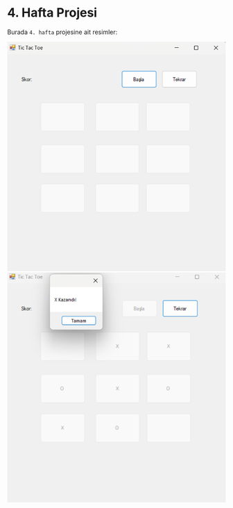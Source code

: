 ﻿# 4. Hafta Projesi
 
Burada `4. hafta` projesine ait resimler:

![tic1 Resmi](4.hafta/tic1.png)
![tic2 Resmi](4.hafta/tic2.png)
